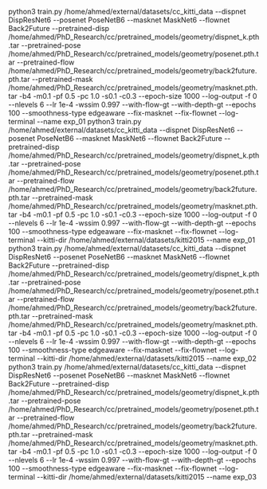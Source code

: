 
 python3 train.py /home/ahmed/external/datasets/cc_kitti_data --dispnet DispResNet6 --posenet PoseNetB6 --masknet MaskNet6 --flownet Back2Future --pretrained-disp /home/ahmed/PhD_Research/cc/pretrained_models/geometry/dispnet_k.pth.tar --pretrained-pose /home/ahmed/PhD_Research/cc/pretrained_models/geometry/posenet.pth.tar --pretrained-flow /home/ahmed/PhD_Research/cc/pretrained_models/geometry/back2future.pth.tar --pretrained-mask /home/ahmed/PhD_Research/cc/pretrained_models/geometry/masknet.pth.tar -b4 -m0.1 -pf 0.5 -pc 1.0 -s0.1 -c0.3 --epoch-size 1000 --log-output -f 0 --nlevels 6 --lr 1e-4 -wssim 0.997 --with-flow-gt --with-depth-gt --epochs 100 --smoothness-type edgeaware --fix-masknet --fix-flownet --log-terminal --name exp_01
 python3 train.py /home/ahmed/external/datasets/cc_kitti_data --dispnet DispResNet6 --posenet PoseNetB6 --masknet MaskNet6 --flownet Back2Future --pretrained-disp /home/ahmed/PhD_Research/cc/pretrained_models/geometry/dispnet_k.pth.tar --pretrained-pose /home/ahmed/PhD_Research/cc/pretrained_models/geometry/posenet.pth.tar --pretrained-flow /home/ahmed/PhD_Research/cc/pretrained_models/geometry/back2future.pth.tar --pretrained-mask /home/ahmed/PhD_Research/cc/pretrained_models/geometry/masknet.pth.tar -b4 -m0.1 -pf 0.5 -pc 1.0 -s0.1 -c0.3 --epoch-size 1000 --log-output -f 0 --nlevels 6 --lr 1e-4 -wssim 0.997 --with-flow-gt --with-depth-gt --epochs 100 --smoothness-type edgeaware --fix-masknet --fix-flownet --log-terminal --kitti-dir /home/ahmed/external/datasets/kitti2015 --name exp_01
 python3 train.py /home/ahmed/external/datasets/cc_kitti_data --dispnet DispResNet6 --posenet PoseNetB6 --masknet MaskNet6 --flownet Back2Future --pretrained-disp /home/ahmed/PhD_Research/cc/pretrained_models/geometry/dispnet_k.pth.tar --pretrained-pose /home/ahmed/PhD_Research/cc/pretrained_models/geometry/posenet.pth.tar --pretrained-flow /home/ahmed/PhD_Research/cc/pretrained_models/geometry/back2future.pth.tar --pretrained-mask /home/ahmed/PhD_Research/cc/pretrained_models/geometry/masknet.pth.tar -b4 -m0.1 -pf 0.5 -pc 1.0 -s0.1 -c0.3 --epoch-size 1000 --log-output -f 0 --nlevels 6 --lr 1e-4 -wssim 0.997 --with-flow-gt --with-depth-gt --epochs 100 --smoothness-type edgeaware --fix-masknet --fix-flownet --log-terminal --kitti-dir /home/ahmed/external/datasets/kitti2015 --name exp_02
 python3 train.py /home/ahmed/external/datasets/cc_kitti_data --dispnet DispResNet6 --posenet PoseNetB6 --masknet MaskNet6 --flownet Back2Future --pretrained-disp /home/ahmed/PhD_Research/cc/pretrained_models/geometry/dispnet_k.pth.tar --pretrained-pose /home/ahmed/PhD_Research/cc/pretrained_models/geometry/posenet.pth.tar --pretrained-flow /home/ahmed/PhD_Research/cc/pretrained_models/geometry/back2future.pth.tar --pretrained-mask /home/ahmed/PhD_Research/cc/pretrained_models/geometry/masknet.pth.tar -b4 -m0.1 -pf 0.5 -pc 1.0 -s0.1 -c0.3 --epoch-size 1000 --log-output -f 0 --nlevels 6 --lr 1e-4 -wssim 0.997 --with-flow-gt --with-depth-gt --epochs 100 --smoothness-type edgeaware --fix-masknet --fix-flownet --log-terminal --kitti-dir /home/ahmed/external/datasets/kitti2015 --name exp_03